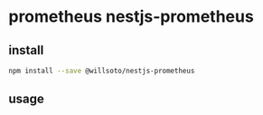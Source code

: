 # prometheus nestjs-prometheus

## install

```sh
npm install --save @willsoto/nestjs-prometheus
```

## usage

